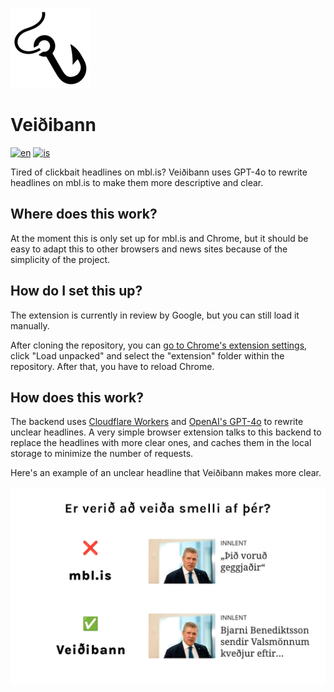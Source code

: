 ![Logo fyrir veiðibann](./extension/icon128.png)

# Veiðibann

[![en](https://img.shields.io/badge/lang-en-red.svg)](https://github.com/sverrirarnors/veidibann/blob/main/README.md)
[![is](https://img.shields.io/badge/lang-is-blue.svg)](https://github.com/sverrirarnors/veidibann/blob/main/README.is.md)

Tired of clickbait headlines on mbl.is? Veiðibann uses GPT-4o to rewrite headlines on mbl.is to make them more descriptive and clear.

## Where does this work?

At the moment this is only set up for mbl.is and Chrome, but it should be easy to adapt this to other browsers and news sites because of the simplicity of the project.

## How do I set this up?

The extension is currently in review by Google, but you can still load it manually.

After cloning the repository, you can [go to Chrome's extension settings](chrome://extensions/), click "Load unpacked" and select the "extension" folder within the repository. After that, you have to reload Chrome.

## How does this work?

The backend uses [Cloudflare Workers](https://workers.cloudflare.com/) and [OpenAI's GPT-4o](https://openai.com/index/hello-gpt-4o/) to rewrite unclear headlines. A very simple browser extension talks to this backend to replace the headlines with more clear ones, and caches them in the local storage to minimize the number of requests.

Here's an example of an unclear headline that Veiðibann makes more clear.

![Tvær útgáfur af fyrisögnum](./screenshot.png)
